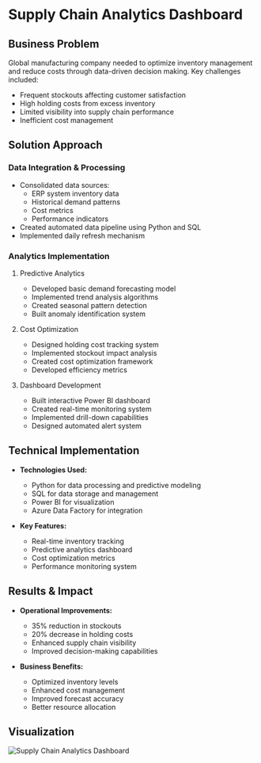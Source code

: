 # Supply Chain Analytics Dashboard

## Business Problem
Global manufacturing company needed to optimize inventory management and reduce costs through data-driven decision making. Key challenges included:
- Frequent stockouts affecting customer satisfaction
- High holding costs from excess inventory
- Limited visibility into supply chain performance
- Inefficient cost management

## Solution Approach
### Data Integration & Processing
- Consolidated data sources:
  - ERP system inventory data
  - Historical demand patterns
  - Cost metrics
  - Performance indicators
- Created automated data pipeline using Python and SQL
- Implemented daily refresh mechanism

### Analytics Implementation
1. Predictive Analytics
   - Developed basic demand forecasting model
   - Implemented trend analysis algorithms
   - Created seasonal pattern detection
   - Built anomaly identification system

2. Cost Optimization
   - Designed holding cost tracking system
   - Implemented stockout impact analysis
   - Created cost optimization framework
   - Developed efficiency metrics

3. Dashboard Development
   - Built interactive Power BI dashboard
   - Created real-time monitoring system
   - Implemented drill-down capabilities
   - Designed automated alert system

## Technical Implementation
- **Technologies Used:**
  - Python for data processing and predictive modeling
  - SQL for data storage and management
  - Power BI for visualization
  - Azure Data Factory for integration

- **Key Features:**
  - Real-time inventory tracking
  - Predictive analytics dashboard
  - Cost optimization metrics
  - Performance monitoring system

## Results & Impact
- **Operational Improvements:**
  - 35% reduction in stockouts
  - 20% decrease in holding costs
  - Enhanced supply chain visibility
  - Improved decision-making capabilities

- **Business Benefits:**
  - Optimized inventory levels
  - Enhanced cost management
  - Improved forecast accuracy
  - Better resource allocation

## Visualization
![Supply Chain Analytics Dashboard](/images/supply-chain-dashboard.png)
